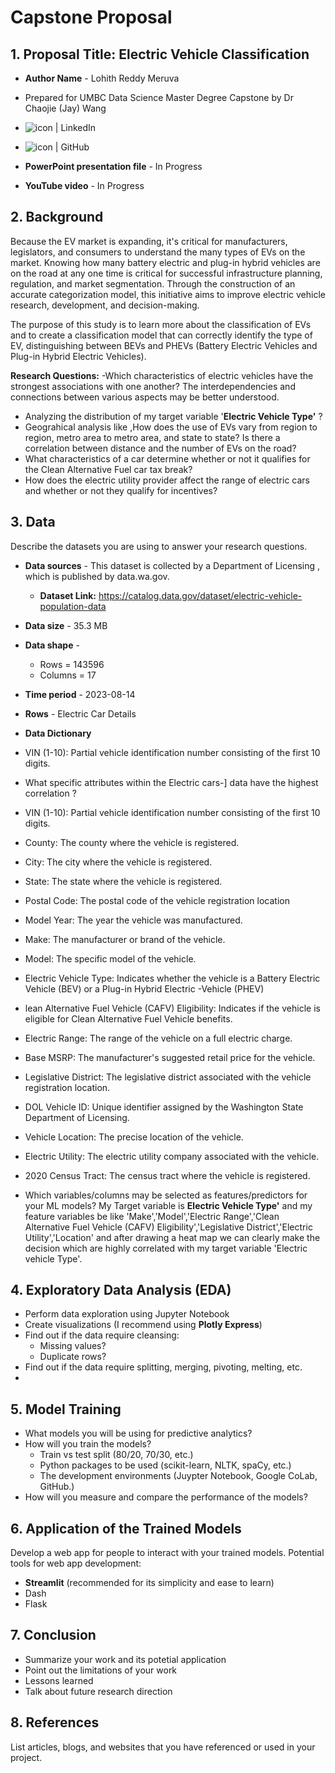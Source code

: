 # Capstone Proposal
 
## 1. Proposal Title: Electric Vehicle Classification

- **Author Name** - Lohith Reddy Meruva
- Prepared for UMBC Data Science Master Degree Capstone by Dr Chaojie (Jay) Wang
- <a href="https://www.linkedin.com/in/lohithreddy007/"><img align="left" src="https://img.shields.io/badge/-GitHub-CD5C5C?logo=github&style=flat" alt="icon | LinkedIn"/></a> 
  
- <a href="github.com/lo-hith"><img align="left" src="https://img.shields.io/badge/-LinkedIn-1E90FF?logo=linkedin&style=flat" alt="icon | GitHub"/></a>  
- **PowerPoint presentation file** - In Progress
- **YouTube video** - In Progress 
    
## 2. Background

 Because the EV market is expanding, it's critical for manufacturers, legislators, and consumers to understand the many types of EVs on the market. Knowing how many battery electric and plug-in hybrid vehicles are on the road at any one time is critical for successful infrastructure planning, regulation, and market segmentation. Through the construction of an accurate categorization model, this initiative aims to improve electric vehicle research, development, and decision-making.

 The purpose of this study is to learn more about the classification of EVs and to create a classification model that can correctly identify the type of EV, distinguishing between BEVs and PHEVs (Battery Electric Vehicles and Plug-in Hybrid Electric Vehicles).

**Research Questions:**
-Which characteristics of electric vehicles have the strongest associations with one another? The interdependencies and 
 connections between various aspects may be better understood.
- Analyzing the distribution of my target variable '**Electric Vehicle Type'** ?
- Geograhical analysis like ,How does the use of EVs vary from region to region, metro area to metro area, and state to 
  state? Is there a correlation between distance and the number of EVs on the road?
- What characteristics of a car determine whether or not it qualifies for the Clean Alternative Fuel car tax break?
- How does the electric utility provider affect the range of electric cars and whether or not they qualify for incentives?

## 3. Data 

Describe the datasets you are using to answer your research questions.

- **Data sources** - This dataset is collected by a Department of Licensing , which is published by data.wa.gov.
  - **Dataset Link:** https://catalog.data.gov/dataset/electric-vehicle-population-data 
- **Data size** - 35.3 MB
- **Data shape** -
  - Rows = 143596 
  - Columns =  17 
- **Time period** - 2023-08-14
- **Rows** - Electric Car Details
- **Data Dictionary**
-  VIN (1-10): Partial vehicle identification number consisting of the first 10 digits.
- What specific attributes within the Electric cars-] data have the highest correlation ?
- VIN (1-10): Partial vehicle identification number consisting of the first 10 digits.
- County: The county where the vehicle is registered.
- City: The city where the vehicle is registered.
- State: The state where the vehicle is registered.
- Postal Code: The postal code of the vehicle registration location
- Model Year: The year the vehicle was manufactured.
- Make: The manufacturer or brand of the vehicle.
- Model: The specific model of the vehicle.
- Electric Vehicle Type: Indicates whether the vehicle is a Battery Electric Vehicle (BEV) or a Plug-in Hybrid Electric -Vehicle (PHEV)
- lean Alternative Fuel Vehicle (CAFV) Eligibility: Indicates if the vehicle is eligible for Clean Alternative Fuel Vehicle benefits.
- Electric Range: The range of the vehicle on a full electric charge.
- Base MSRP: The manufacturer's suggested retail price for the vehicle.
- Legislative District: The legislative district associated with the vehicle registration location.
- DOL Vehicle ID: Unique identifier assigned by the Washington State Department of Licensing.
- Vehicle Location: The precise location of the vehicle.
- Electric Utility: The electric utility company associated with the vehicle.
- 2020 Census Tract: The census tract where the vehicle is registered.

- Which variables/columns may be selected as features/predictors for your ML models?
  My Target variable is **Electric Vehicle Type'** and my  feature variables be like 'Make','Model','Electric Range','Clean 
  Alternative Fuel Vehicle (CAFV) Eligibility','Legislative District','Electric Utility','Location' and after drawing a 
  heat map we can clearly make the decision which are highly correlated with my target variable 'Electric vehicle Type'. 

## 4. Exploratory Data Analysis (EDA)

- Perform data exploration using Jupyter Notebook
- Create visualizations (I recommend using **Plotly Express**)
- Find out if the data require cleansing:
  - Missing values?
  - Duplicate rows? 
- Find out if the data require splitting, merging, pivoting, melting, etc.
-  

## 5. Model Training 

- What models you will be using for predictive analytics?
- How will you train the models?
  - Train vs test split (80/20, 70/30, etc.)
  - Python packages to be used (scikit-learn, NLTK, spaCy, etc.)
  - The development environments (Juypter Notebook, Google CoLab, GitHub.)
- How will you measure and compare the performance of the models?

## 6. Application of the Trained Models

Develop a web app for people to interact with your trained models. Potential tools for web app development:

- **Streamlit** (recommended for its simplicity and ease to learn)
- Dash
- Flask

## 7. Conclusion

- Summarize your work and its potetial application
- Point out the limitations of your work
- Lessons learned 
- Talk about future research direction

## 8. References 

List articles, blogs, and websites that you have referenced or used in your project.
